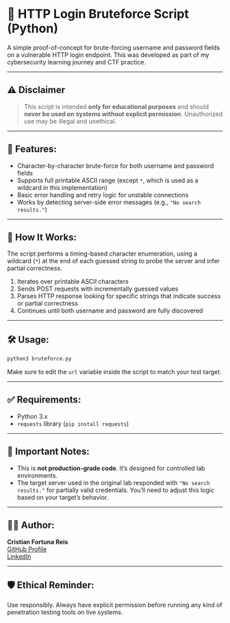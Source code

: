 
# 🔑 HTTP Login Bruteforce Script (Python)

A simple proof-of-concept for brute-forcing username and password fields on a vulnerable HTTP login endpoint. This was developed as part of my cybersecurity learning journey and CTF practice.

---

## ⚠️ Disclaimer
> This script is intended **only for educational purposes** and should **never be used on systems without explicit permission**. Unauthorized use may be illegal and unethical.

---

## 📌 Features:
- Character-by-character brute-force for both username and password fields
- Supports full printable ASCII range (except `*`, which is used as a wildcard in this implementation)
- Basic error handling and retry logic for unstable connections
- Works by detecting server-side error messages (e.g., `"No search results."`)

---

## 🚀 How It Works:
The script performs a timing-based character enumeration, using a wildcard (`*`) at the end of each guessed string to probe the server and infer partial correctness.

1. Iterates over printable ASCII characters
2. Sends POST requests with incrementally guessed values
3. Parses HTTP response looking for specific strings that indicate success or partial correctness
4. Continues until both username and password are fully discovered

---

## 🛠️ Usage:

```bash
python3 bruteforce.py
```

Make sure to edit the `url` variable inside the script to match your test target.

---

## ✅ Requirements:

- Python 3.x
- `requests` library (`pip install requests`)

---

## 📄 Important Notes:
- This is **not production-grade code**. It’s designed for controlled lab environments.
- The target server used in the original lab responded with `"No search results."` for partially valid credentials. You’ll need to adjust this logic based on your target’s behavior.

---

## 🧑‍💻 Author:

**Cristian Fortuna Reis**  
[GitHub Profile](https://github.com/cristianfortuna)  
[LinkedIn](https://www.linkedin.com/in/cristianFortunaReis)

---

## 🛡️ Ethical Reminder:
Use responsibly. Always have explicit permission before running any kind of penetration testing tools on live systems.

